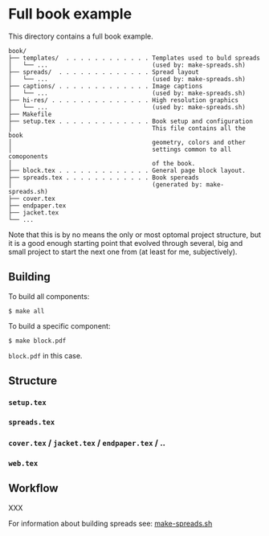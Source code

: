 Full book example
=================

This directory contains a full book example.

```
book/
├── templates/  . . . . . . . . . . . . Templates used to buld spreads
│   └── ...                             (used by: make-spreads.sh)
├── spreads/  . . . . . . . . . . . . . Spread layout
│   └── ...                             (used by: make-spreads.sh)
├── captions/ . . . . . . . . . . . . . Image captions
│   └── ...                             (used by: make-spreads.sh)
├── hi-res/ . . . . . . . . . . . . . . High resolution graphics
│   └── ...                             (used by: make-spreads.sh)
├── Makefile
├── setup.tex . . . . . . . . . . . . . Book setup and configuration
│                                       This file contains all the book
│                                       geometry, colors and other 
│                                       settings common to all comoponents 
│                                       of the book.
├── block.tex . . . . . . . . . . . . . General page block layout.
├── spreads.tex . . . . . . . . . . . . Book spereads
│                                       (generated by: make-spreads.sh)
├── cover.tex
├── endpaper.tex 
├── jacket.tex
└── ... 
```

Note that this is by no means the only or most optomal project 
structure, but it is a good enough starting point that evolved through 
several, big and small project to start the next one from (at least 
for me, subjectively).



Building
--------

To build all components:
```shell
$ make all
```

To build a specific component:
```shell
$ make block.pdf
``` 

`block.pdf` in this case.

<!-- XXX add basic introspection to Makefike??? -->


Structure
---------

### `setup.tex`

### `spreads.tex`

### `cover.tex` / `jacket.tex` / `endpaper.tex` / ..

### `web.tex`

<!-- XXX this is quite generic, can we generate it? -->



Workflow
--------

XXX


For information about building spreads see: 
[make-spreads.sh](../../scripts/README.md)


<!-- vim:set ts=4 sw=4 nowrap : -->
